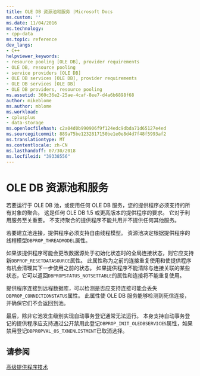 ```yaml
---
title: OLE DB 资源池和服务 |Microsoft Docs
ms.custom: ''
ms.date: 11/04/2016
ms.technology:
- cpp-data
ms.topic: reference
dev_langs:
- C++
helpviewer_keywords:
- resource pooling [OLE DB], provider requirements
- OLE DB, resource pooling
- service providers [OLE DB]
- OLE DB services [OLE DB], provider requirements
- OLE DB services [OLE DB]
- OLE DB providers, resource pooling
ms.assetid: 360c36e2-25ae-4caf-8ee7-d4a6b6898f68
author: mikeblome
ms.author: mblome
ms.workload:
- cplusplus
- data-storage
ms.openlocfilehash: c2a04d0b990906f9f124edc9dbda71d65127e4ed
ms.sourcegitcommit: 889a75be1232817150be1e0e8d4d7f48f5993af2
ms.translationtype: MT
ms.contentlocale: zh-CN
ms.lasthandoff: 07/30/2018
ms.locfileid: "39338556"
---
```

# <a name="ole-db-resource-pooling-and-services"></a>OLE DB 资源池和服务
若要运行于 OLE DB 池，或使用任何 OLE DB 服务，您的提供程序必须支持的所有对象的聚合。 这是任何 OLE DB 1.5 或更高版本的提供程序的要求。 它对于利用服务至关重要。 不支持聚合的提供程序不能共用并不提供任何其他服务。  
  
 若要建立池连接，提供程序必须支持自由线程模型。 资源池决定根据提供程序的线程模型`DBPROP_THREADMODEL`属性。  
  
 如果该提供程序可能会更改数据源处于初始化状态时的全局连接状态，则它应支持新`DBPROP_RESETDATASOURCE`属性。 此属性称为之前的连接重复使用和使提供程序有机会清理其下一步使用之前的状态。 如果提供程序不能清除与连接关联的某些状态，它可以返回`DBPROPSTATUS_NOTSETTABLE`的属性和连接将不能重复使用。  
  
 提供程序连接到远程数据库，可以检测是否应支持连接可能会丢失`DBPROP_CONNECTIONSTATUS`属性。 此属性使 OLE DB 服务能够检测到死信连接，并确保它们不会返回到池。  
  
 最后，除非它池发生级别实现自动事务登记通常无法运行。 本身支持自动事务登记的提供程序应支持通过公开禁用此登记`DBPROP_INIT_OLEDBSERVICES`属性，如果禁用登记`DBPROPVAL_OS_TXNENLISTMENT`已取消选择。  
  
## <a name="see-also"></a>请参阅  
 [高级提供程序技术](../../data/oledb/advanced-provider-techniques.md)